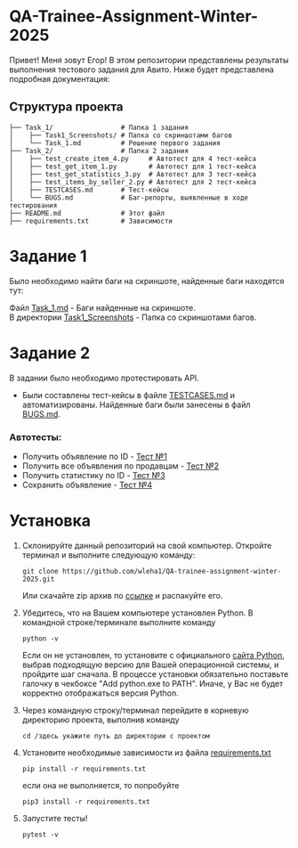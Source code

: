 # QA-Trainee-Assignment-Winter-2025

Привет! Меня зовут Егор! В этом репозитории представлены результаты выполнения тестового задания для Авито.
Ниже будет представлена подробная документация:

## Структура проекта

```plaintext
├── Task_1/                 # Папка 1 задания
│    ├── Task1_Screenshots/ # Папка со скриншотами багов
│    └── Task_1.md          # Решение первого задания
├── Task_2/                 # Папка 2 задания
│    ├── test_create_item_4.py     # Автотест для 4 тест-кейса
│    ├── test_get_item_1.py        # Автотест для 1 тест-кейса
│    ├── test_get_statistics_3.py  # Автотест для 3 тест-кейса
│    ├── test_items_by_seller_2.py # Автотест для 2 тест-кейса
│    ├── TESTCASES.md       # Тест-кейсы
│    └── BUGS.md            # Баг-репорты, выявленные в ходе тестирования
├── README.md               # Этот файл
├── requirements.txt        # Зависимости
```

# Задание 1

Было необходимо найти баги на скриншоте, найденные баги находятся тут:

Файл [Task_1.md](./Task_1/Task_1.md) - Баги найденные на скриншоте.  
В директории [Task1_Screenshots](./Task_1/Task1_Screenshots/) - Папка со скриншотами багов.

# Задание 2

В задании было необходимо протестировать API.

- Были составлены тест-кейсы в файле [TESTCASES.md](./Task_2/TESTCASES.md) и автоматизированы. Найденные баги были занесены в файл [BUGS.md](./Task_2/BUGS.md).

### Автотесты:

- Получить объявление по ID - [Тест №1](./Task_2/test_get_item_1.py)
- Получить все объявления по продавцам - [Тест №2](./Task_2/test_items_by_seller_2.py)
- Получить статистику по ID - [Тест №3](./Task_2/test_get_statistics_3.py)
- Сохранить объявление - [Тест №4](./Task_2/test_create_item_4.py)

# Установка

1. Склонируйте данный репозиторий на свой компьютер. Откройте терминал и выполните следующую команду: 

    ```
    git clone https://github.com/wleha1/QA-trainee-assignment-winter-2025.git
    ```
    Или скачайте zip архив по [ссылке](https://github.com/wleha1/QA-trainee-assignment-winter-2025/archive/refs/heads/main.zip) и распакуйте его.

2. Убедитесь, что на Вашем компьютере установлен Python. В командной строке/терминале выполните команду
    ```
    python -v
    ```  
    Если он не установлен, то установите с официального [сайта Python](https://www.python.org/downloads/), выбрав подходящую версию для Вашей операционной системы, и пройдите шаг сначала.  В процессе установки обязательно поставьте галочку в чекбоксе "Add python.exe to PATH". Иначе, у Вас не будет корректно отображаться версия Python.

3. Через командную строку/терминал перейдите в корневую директорию проекта, выполнив команду
   ```
   cd /здесь укажите путь до директории с проектом
   ```

4. Установите необходимые зависимости из файла [requirements.txt](./requirements.txt)
   ```
   pip install -r requirements.txt
   ```
   если она не выполняется, то попробуйте
   ```
   pip3 install -r requirements.txt
   ```
5. Запустите тесты!
   ```
   pytest -v
   ```    